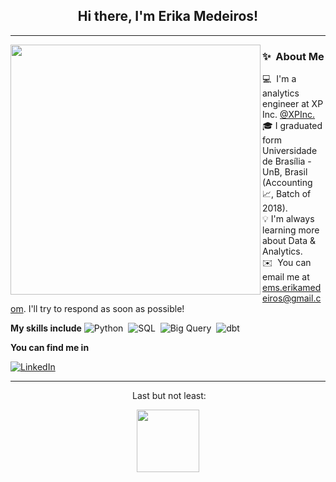 <h2 align="center"> Hi there, I'm Erika Medeiros!</h2>
<hr>
<img align='left' src="https://user-images.githubusercontent.com/101571277/199268136-d37e0696-d49f-432b-a62e-4ee670de8848.png" width="400">

### ✨ &nbsp;About Me

💻 &nbsp;I'm a analytics engineer at XP Inc. <a href="https://www.xpinc.com/">@XPInc.</a> \
🎓&nbsp;I graduated form Universidade de Brasília - UnB, Brasil (Accounting 📈, Batch of 2018).\
💡&nbsp;I'm always learning more about Data & Analytics.\
✉️ &nbsp;You can email me at ems.erikamedeiros@gmail.com. I'll try to respond as soon as possible!

**My skills include** 
  ![Python](https://img.shields.io/badge/-Python-05122A?style=flat&logo=python)&nbsp;
  ![SQL](https://img.shields.io/badge/-SQL-05122A?style=flat&logo=sql)&nbsp;
  ![Big Query](https://img.shields.io/badge/-BigQuery-05122A?style=flat&logo=bigquery)&nbsp;
  ![dbt](https://img.shields.io/badge/-dbt-05122A?style=flat&logo=dbt)&nbsp;
  
 **You can find me in** 

  [![LinkedIn](https://img.shields.io/badge/-LinkedIn-05122A?style=flat&logo=linkedin)](https://www.linkedin.com/in/medeiros-erika/)&nbsp;
  <hr>

<div align="center">  
  <p>&nbsp;Last but not least:</p> 
  <p><img src="https://media.giphy.com/media/JWuBH9rCO2uZuHBFpm/giphy.gif" width="100"></p>
</div>
